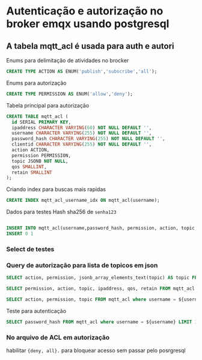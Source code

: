 # Autenticação e autorização no broker emqx usando postgresql

## A tabela mqtt_acl é usada para auth e autori

Enums para delimitação de atividades no brocker

```sql
CREATE TYPE ACTION AS ENUM('publish','subscribe','all');
```

Enums para autorização

```sql
CREATE TYPE PERMISSION AS ENUM('allow','deny');
```

Tabela principal para autorização

```sql
CREATE TABLE mqtt_acl (
  id SERIAL PRIMARY KEY,
  ipaddress CHARACTER VARYING(60) NOT NULL DEFAULT '',
  username CHARACTER VARYING(255) NOT NULL DEFAULT '',
  password_hash CHARACTER VARYING(255) NOT NULL DEFAULT '',
  clientid CHARACTER VARYING(255) NOT NULL DEFAULT '',
  action ACTION,
  permission PERMISSION,
  topic JSONB NOT NULL,
  qos SMALLINT,
  retain SMALLINT
);
```

Criando index para buscas mais rapidas

```sql
CREATE INDEX mqtt_acl_username_idx ON mqtt_acl(username);
```

Dados para testes
Hash sha256 de `senha123`

```sql

INSERT INTO mqtt_acl(username,password_hash, permission, action, topic, ipaddress, qos, retain) VALUES ('cliente1','sha_de_senha123', 'allow', 'all', '["/allca/bridge", "/allca/confirm"]','192.168.1.7', 1, 0);
INSERT 0 1
```

### Select de testes

### Query de autorização para lista de topicos em json

```sql
SELECT action, permission, jsonb_array_elements_text(topic) AS topic FROM mqtt_acl WHERE username = ${username}
```

```sql
SELECT permission, action, topic, ipaddress, qos, retain FROM mqtt_acl WHERE username = ${username};
```

```sql
SELECT action, permission, topic FROM mqtt_acl where username = ${username}
```

Teste para autenticação

```sql
SELECT password_hash FROM mqtt_acl where username = ${username} LIMIT 1
```

### No arquivo de ACL em autorização

habilitar  `{deny, all}.` para bloquear acesso sem passar pelo posrgresql
